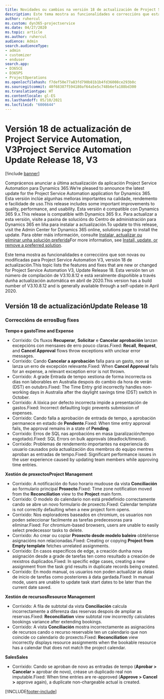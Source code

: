 ```yaml
---
title: Novidades ou cambios na versión 18 de actualización de Project Service Automation, V3
description: Este tema mostra as funcionalidades e correccións que están dispoñibles la versión 18 de actualización de Project Service Automation, V3.
author: ruhercul
ms.custom: dyn365-projectservice
ms.date: 04/27/2020
ms.topic: article
ms.author: ruhercul
audience: Admin
search.audienceType:
- admin
- customizer
- enduser
search.app:
- D365CE
- D365PS
- ProjectOperations
ms.openlocfilehash: f7def50e77a83fd790b81b1b4fd36008ce293b0c
ms.sourcegitcommit: 40f68387f594180af64a5e5c748b6efa188bd300
ms.translationtype: HT
ms.contentlocale: gl-ES
ms.lasthandoff: 05/10/2021
ms.locfileid: "6006644"
---
```

# <a name="project-service-automation-update-release-18-v3"></a><span data-ttu-id="3e716-103">Versión 18 de actualización de Project Service Automation, V3</span><span class="sxs-lookup"><span data-stu-id="3e716-103">Project Service Automation Update Release 18, V3</span></span>

[!include [banner](../includes/psa-now-project-operations.md)]

<span data-ttu-id="3e716-104">Comprácenos anunciar a última actualización da aplicación Project Service Automation para Dynamics 365.</span><span class="sxs-lookup"><span data-stu-id="3e716-104">We’re pleased to announce the latest update for the Project Service Automation application for Dynamics 365.</span></span> <span data-ttu-id="3e716-105">Esta versión inclúe algunhas melloras importantes na calidade, rendemento e facilidade de uso.</span><span class="sxs-lookup"><span data-stu-id="3e716-105">This release includes some important improvements to quality, performance, and usability.</span></span> <span data-ttu-id="3e716-106">Esta versión é compatible con Dynamics 365 9.x.</span><span class="sxs-lookup"><span data-stu-id="3e716-106">This release is compatible with Dynamics 365 9.x.</span></span> <span data-ttu-id="3e716-107">Para actualizar a esta versión, visite a paxina de solucións do Centro de administración para Dynamics 365 en liña para instalar a actualización.</span><span class="sxs-lookup"><span data-stu-id="3e716-107">To update to this release, visit the Admin Center for Dynamics 365 online, solutions page to install the update.</span></span> <span data-ttu-id="3e716-108">Para obter máis información, consulte [Instalar, actualizar ou eliminar unha solución preferida](/power-platform/admin/install-remove-preferred-solution)</span><span class="sxs-lookup"><span data-stu-id="3e716-108">For more information, see [Install, update, or remove a preferred solution](/power-platform/admin/install-remove-preferred-solution).</span></span>

<span data-ttu-id="3e716-109">Este tema mostra as funcionalidades e correccións que son novas ou modificadas para Project Service Automation V3, versión 18 de actualización.</span><span class="sxs-lookup"><span data-stu-id="3e716-109">This topic lists the features and fixes that are new or changed for Project Service Automation V3, Update Release 18.</span></span> <span data-ttu-id="3e716-110">Esta versión ten un número de compilación de V3.10.8.12 e está xeralmente dispoñible a través dunha actualización automática en abril de 2020.</span><span class="sxs-lookup"><span data-stu-id="3e716-110">This version has a build number of V3.10.8.12 and is generally available through a self-update in April 2020.</span></span>

## <a name="update-release-18"></a><span data-ttu-id="3e716-111">Versión 18 de actualización</span><span class="sxs-lookup"><span data-stu-id="3e716-111">Update Release 18</span></span>

### <a name="bug-fixes"></a><span data-ttu-id="3e716-112">Correccións de erros</span><span class="sxs-lookup"><span data-stu-id="3e716-112">Bug fixes</span></span>

<span data-ttu-id="3e716-113">**Tempo e gasto**</span><span class="sxs-lookup"><span data-stu-id="3e716-113">**Time and Expense**</span></span>

- <span data-ttu-id="3e716-114">Corrixido: Os fluxos **Recuperar**, **Solicitar** e **Cancelar aprobación** lanzan excepcións con mensaxes de erro pouco claras.</span><span class="sxs-lookup"><span data-stu-id="3e716-114">Fixed: **Recall**, **Request**, and **Cancel Approval** flows throw exceptions with unclear error messages.</span></span>
- <span data-ttu-id="3e716-115">Corrixido: Cando **Cancelar a aprobación** falla para un gasto, non se lanza un erro de excepción relevante.</span><span class="sxs-lookup"><span data-stu-id="3e716-115">Fixed: When **Cancel Approval** fails for an expense, a relevant exception error is not thrown.</span></span>
- <span data-ttu-id="3e716-116">Corrixido: A grade Entrada de tempo xestiona de forma incorrecta os días non laborables en Australia despois do cambio da hora de verán (DST) en outubro.</span><span class="sxs-lookup"><span data-stu-id="3e716-116">Fixed: The Time Entry grid incorrectly handles non-working days in Australia after the daylight savings time (DST) switch in October.</span></span>
- <span data-ttu-id="3e716-117">Corrixido: A lóxica por defecto incorrecta impide a presentación de gastos.</span><span class="sxs-lookup"><span data-stu-id="3e716-117">Fixed: Incorrect defaulting logic prevents submission of expenses.</span></span>
- <span data-ttu-id="3e716-118">Corrixido: Cando falla a aprobación de entrada de tempo, a aprobación permanece en estado de **Pendente**.</span><span class="sxs-lookup"><span data-stu-id="3e716-118">Fixed: When time entry approval fails, the approval remains in a state of **Pending**.</span></span>
- <span data-ttu-id="3e716-119">Corrixido: Erros de SQL nas aprobacións en masa (paralización/tempo esgotado).</span><span class="sxs-lookup"><span data-stu-id="3e716-119">Fixed: SQL Errors on bulk approvals (deadlock/timeout).</span></span>
- <span data-ttu-id="3e716-120">Corrixido: Problemas de rendemento importantes na experiencia do usuario causados pola actualización dos membros do equipo mentres aproban as entradas de tempo.</span><span class="sxs-lookup"><span data-stu-id="3e716-120">Fixed: Significant performance issues in the user experience caused by updating team members while approving time entries.</span></span>

<span data-ttu-id="3e716-121">**Xestión de proxectos**</span><span class="sxs-lookup"><span data-stu-id="3e716-121">**Project Management**</span></span>

- <span data-ttu-id="3e716-122">Corrixido: A notificación do fuso horario mudouse da vista **Conciliación** ao formulario principal **Proxecto**.</span><span class="sxs-lookup"><span data-stu-id="3e716-122">Fixed: Time zone notification moved from the **Reconciliation** view to the **Project** main form.</span></span>
- <span data-ttu-id="3e716-123">Corrixido: O modelo do calendario non está predefinido correctamente cando se abre un novo formulario de proxecto.</span><span class="sxs-lookup"><span data-stu-id="3e716-123">Fixed: Calendar template is not correctly defaulting when a new project form opens.</span></span>
- <span data-ttu-id="3e716-124">Corrixido: Nos exploradores baseados en chromium, os usuarios non poden seleccionar facilmente as tarefas predecesoras para eliminar.</span><span class="sxs-lookup"><span data-stu-id="3e716-124">Fixed: For chromium-based browsers, users are unable to easily select predecessor tasks to delete.</span></span>
- <span data-ttu-id="3e716-125">Corrixido: Ao crear ou copiar **Proxecto desde modelo baleiro** obtéñense asignacións non relacionadas.</span><span class="sxs-lookup"><span data-stu-id="3e716-125">Fixed: Creating or copying **Project from Empty template** fetches unrelated assignments.</span></span>
- <span data-ttu-id="3e716-126">Corrixido: En casos específicos de edge, a creación dunha nova asignación desde a grade de tarefas ten como resultado a creación de rexistros duplicados.</span><span class="sxs-lookup"><span data-stu-id="3e716-126">Fixed: In specific edge cases, creating a new assignment from the task grid results in duplicate records being created.</span></span>
- <span data-ttu-id="3e716-127">Corrixido: En modo manual, os usuarios non poden actualizar as datas de inicio de tarefas como posteriores á data gardada.</span><span class="sxs-lookup"><span data-stu-id="3e716-127">Fixed: In manual mode, users are unable to update task start dates to be later than the current date saved.</span></span>

<span data-ttu-id="3e716-128">**Xestión de recursos**</span><span class="sxs-lookup"><span data-stu-id="3e716-128">**Resource Management**</span></span>

- <span data-ttu-id="3e716-129">Corrixido: A fila de subtotal da vista **Conciliación** calcula incorrectamente a diferenza das reservas despois de ampliar as reservas.</span><span class="sxs-lookup"><span data-stu-id="3e716-129">Fixed: **Reconciliation** view subtotal row incorrectly calculates bookings variance after extending bookings.</span></span>
- <span data-ttu-id="3e716-130">Corrixido: A vista **Conciliación** mostra incorrectamente as asignacións de recursos cando o recurso reservable ten un calendario que non coincide co calendario do proxecto.</span><span class="sxs-lookup"><span data-stu-id="3e716-130">Fixed: **Reconciliation** view incorrectly displays resource assignments when the bookable resource has a calendar that does not match the project calendar.</span></span>

<span data-ttu-id="3e716-131">**Sales**</span><span class="sxs-lookup"><span data-stu-id="3e716-131">**Sales**</span></span>

- <span data-ttu-id="3e716-132">Corrixido: Cando se aproban de novo as entradas de tempo (**Aprobar > Cancelar >** aprobar de novo), créase un duplicado real non imputable.</span><span class="sxs-lookup"><span data-stu-id="3e716-132">Fixed: When time entries are re-approved (**Approve > Cancel >** approve again), a duplicate non-chargeable actual is created.</span></span>


[!INCLUDE[footer-include](../includes/footer-banner.md)]